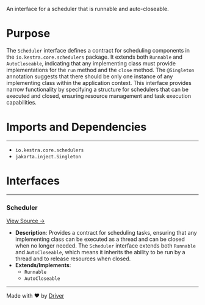 <!--------------------------------------------------------------------------------->
<!-- IMPORTANT: This file is auto-generated by Driver (https://driver.ai). -------->
<!-- Manual edits may be overwritten on future commits. --------------------------->
<!--------------------------------------------------------------------------------->

An interface for a scheduler that is runnable and auto-closeable.

# Purpose
The `Scheduler` interface defines a contract for scheduling components in the `io.kestra.core.schedulers` package. It extends both `Runnable` and `AutoCloseable`, indicating that any implementing class must provide implementations for the `run` method and the `close` method. The `@Singleton` annotation suggests that there should be only one instance of any implementing class within the application context. This interface provides narrow functionality by specifying a structure for schedulers that can be executed and closed, ensuring resource management and task execution capabilities.
# Imports and Dependencies

---
- `io.kestra.core.schedulers`
- `jakarta.inject.Singleton`


# Interfaces

---
### Scheduler<!-- {{#interface:io.kestra.core.schedulers.Scheduler}} -->
[View Source →](<../../../../../../../kestra_lite/io/kestra/core/schedulers/Scheduler.java#L5>)

- **Description**: Provides a contract for scheduling tasks, ensuring that any implementing class can be executed as a thread and can be closed when no longer needed. The `Scheduler` interface extends both `Runnable` and `AutoCloseable`, which means it inherits the ability to be run by a thread and to release resources when closed.
- **Extends/Implements**:
    - `Runnable`
    - `AutoCloseable`



---
Made with ❤️ by [Driver](https://www.driver.ai/)